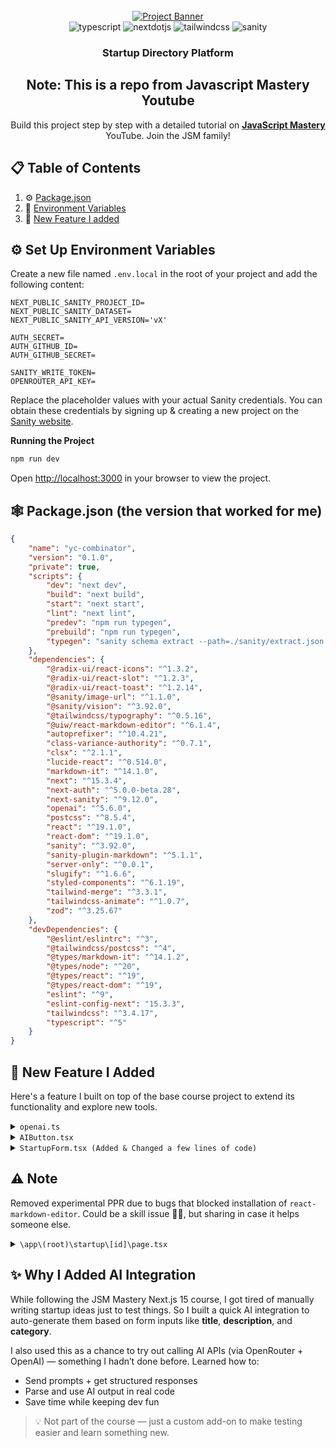 <div align="center">
  <br />
    <a href="https://youtu.be/Zq5fmkH0T78?feature=shared" target="_blank">
      <img src="https://github.com/user-attachments/assets/471e2baa-8781-43b8-aaed-62e313d03e99" alt="Project Banner">
    </a>
  <br />

  <div>
    <img src="https://img.shields.io/badge/-Typescript-black?style=for-the-badge&logoColor=white&logo=react&color=3178C6" alt="typescript" />
    <img src="https://img.shields.io/badge/-Next_JS-black?style=for-the-badge&logoColor=white&logo=nextdotjs&color=000000" alt="nextdotjs" />
    <img src="https://img.shields.io/badge/-Tailwind_CSS-black?style=for-the-badge&logoColor=white&logo=tailwindcss&color=06B6D4" alt="tailwindcss" />
    <img src="https://img.shields.io/badge/-Sanity-black?style=for-the-badge&logoColor=white&logo=sanity&color=F03E2F" alt="sanity" />

  </div>

<h3 align="center">Startup Directory Platform</h3>

## Note: <a name="table">This is a repo from Javascript Mastery Youtube</a>

   <div align="center">
     Build this project step by step with a detailed tutorial on <a href="https://www.youtube.com/@javascriptmastery/videos" target="_blank"><b>JavaScript Mastery</b></a> YouTube. Join the JSM family!
    </div>
</div>

## 📋 <a name="table">Table of Contents</a>

1. ⚙️ [Package.json](#package)
2. 🤸 [Environment Variables](#variables)
3. 🤖 [New Feature I added](#new_features)

## <a name="variables">⚙️ Set Up Environment Variables</a>

Create a new file named `.env.local` in the root of your project and add the following content:

```env
NEXT_PUBLIC_SANITY_PROJECT_ID=
NEXT_PUBLIC_SANITY_DATASET=
NEXT_PUBLIC_SANITY_API_VERSION='vX'

AUTH_SECRET=
AUTH_GITHUB_ID=
AUTH_GITHUB_SECRET=

SANITY_WRITE_TOKEN=
OPENROUTER_API_KEY=
```

Replace the placeholder values with your actual Sanity credentials. You can obtain these credentials by signing up &
creating a new project on the [Sanity website](https://www.sanity.io/).

**Running the Project**

```bash
npm run dev
```

Open [http://localhost:3000](http://localhost:3000) in your browser to view the project.

## <a name="package">🕸️ Package.json (the version that worked for me)</a>

```json
{
	"name": "yc-combinator",
	"version": "0.1.0",
	"private": true,
	"scripts": {
		"dev": "next dev",
		"build": "next build",
		"start": "next start",
		"lint": "next lint",
		"predev": "npm run typegen",
		"prebuild": "npm run typegen",
		"typegen": "sanity schema extract --path=./sanity/extract.json && sanity typegen generate"
	},
	"dependencies": {
		"@radix-ui/react-icons": "^1.3.2",
		"@radix-ui/react-slot": "^1.2.3",
		"@radix-ui/react-toast": "^1.2.14",
		"@sanity/image-url": "^1.1.0",
		"@sanity/vision": "^3.92.0",
		"@tailwindcss/typography": "^0.5.16",
		"@uiw/react-markdown-editor": "^6.1.4",
		"autoprefixer": "^10.4.21",
		"class-variance-authority": "^0.7.1",
		"clsx": "^2.1.1",
		"lucide-react": "^0.514.0",
		"markdown-it": "^14.1.0",
		"next": "^15.3.4",
		"next-auth": "^5.0.0-beta.28",
		"next-sanity": "^9.12.0",
		"openai": "^5.6.0",
		"postcss": "^8.5.4",
		"react": "^19.1.0",
		"react-dom": "^19.1.0",
		"sanity": "^3.92.0",
		"sanity-plugin-markdown": "^5.1.1",
		"server-only": "^0.0.1",
		"slugify": "^1.6.6",
		"styled-components": "^6.1.19",
		"tailwind-merge": "^3.3.1",
		"tailwindcss-animate": "^1.0.7",
		"zod": "^3.25.67"
	},
	"devDependencies": {
		"@eslint/eslintrc": "^3",
		"@tailwindcss/postcss": "^4",
		"@types/markdown-it": "^14.1.2",
		"@types/node": "^20",
		"@types/react": "^19",
		"@types/react-dom": "^19",
		"eslint": "^9",
		"eslint-config-next": "15.3.3",
		"tailwindcss": "^3.4.17",
		"typescript": "^5"
	}
}
```

## 🚀 <a name="new_features">New Feature I Added</a>

Here's a feature I built on top of the base course project to extend its functionality and explore new tools.

<details>
<summary><code>openai.ts</code></summary>

````typescript
"use server";

import OpenAI from "openai";

const openai_client = new OpenAI({
	apiKey: process.env.OPENROUTER_API_KEY!,
	baseURL: "https://openrouter.ai/api/v1",
	defaultHeaders: {
		"HTTP-Referer": "http://localhost:3000", // Change this to your actual deployed URL
	},
});

export const handleOpenAI = async (requirements: { title: string; description: string; category: string }) => {
	console.log("Asking AI...");

	const { title, description, category } = requirements;

	// Asks AI to generate based on Form Field Values if provide else generates its own Idea

	const response = await openai_client.chat.completions.create({
		model: "mistralai/mistral-small-3.2-24b-instruct:free", // lightweight, free
		messages: [
			{
				role: "system",
				content:
					"You are a creative writer that has an enormous amount of startup ideas in different categories (anything imaginable).",
			},
			{
				role: "user",
				content: getInstructions({ title, description, category }),
			},
		],
	});

	const aiMessage = response.choices[0]?.message?.content || "Error Generating AI reponse. Please Try again";

	// replace leading and ending ```
	const raw = aiMessage.replace(/```[a-z]*\n?|\n?```/g, "");

	// changes it into actual js object
	const validObject = eval(`(${raw})`);

	console.log("AI RESPONSE:", validObject);
	return validObject;
};

// Instructions for generating prompt

function getInstructions({ title, description, category }: { title: string; description: string; category: string }) {
	return `
		
	Return a JavaScript object that represents a startup pitch with the following fields and constraints:

	{
		title: string (3–100 characters) ${title ? `"grow your idea from this: ${title}"` : ""},
		description: string (20–500 characters. prefereed longer but still interesting version) ${description ? `"grow your idea from this: ${description}"` : ""},
		category: string (3–20 characters) ${category ? `"grow your idea from this: ${category}"` : ""},
		link: string (a valid image URL — ends in .jpg, .png, etc.) (provide an appropriately sized image from Pexels or other free image platforms like Unsplash, Pixabay, or search the web for a relevant photo that strongly matches and is consistent with the startup theme) (size: ideally looks good for any screen size),

		pitch: string (at least 10 characters but prefereed range = 400 - 800. — write this as a detailed and beautifully formatted pitch in **Markdown** and also pretty to look at (emojis can be included and are prefereed) and this string MUST be enclosed in backticks (\`) exactly like a JavaScript template literal) (You can make add details of how much support you think your pitch will have and how much growth is expected BUT strongly advised not to LIE)
	}

	If any "grow your idea from this" phrases are provided, make sure the entire startup idea — including title, description, category, and pitch — strongly matches and is consistent with that theme.


	Example format:
	{
	title: "EcoFarm",
	description: "An app that connects local organic farms directly with consumers...",
	category: "Sustainability",
	link: "https://example.com/image.png",
	pitch: \`## EcoFarm\nEcoFarm is a platform that...\`
	}

	return only valid JavaScript object — no explanation, no extra text, no formatting. The object should be syntactically valid JavaScript.


	`;
}
````

</details>

<details>
<summary><code>AIButton.tsx</code></summary>

```typescript
import { Loader2 } from "lucide-react";
import clsx from "clsx";
import { Button } from "./ui/button";

interface Props {
	isLoading: boolean;
	onClick: () => void;
}

export function LoadingIcon({ className }: { className?: string }) {
	return <Loader2 className={`mr-2 h-5 w-5 animate-spin ${className}`} aria-hidden="true" />;
}

export function AIButton({ isLoading, onClick }: Props) {
	return (
		<Button
			type="button"
			onClick={onClick}
			disabled={isLoading}
			className={clsx(
				"relative inline-flex items-center rounded-md",
				"bg-gradient-to-r from-purple-600 to-indigo-600",
				"py-5 pr-8 text-[20px]",
				isLoading ? "pl-5" : "px-8",
				"text-white font-semibold",
				"shadow-md hover:from-purple-700 hover:to-indigo-700",
				"focus:outline-none focus:ring-2 focus:ring-offset-2 focus:ring-indigo-500",
				"disabled:opacity-70 disabled:cursor-not-allowed",
				"transition-colors duration-200 ease-in-out"
			)}
		>
			{isLoading && <LoadingIcon />}
			Ask AI
		</Button>
	);
}
```

</details>

<details>
<summary><code>StartupForm.tsx (Added & Changed a few lines of code)</code></summary>

```typescript
"use client";

import { openai_client } from "../lib/openai";
import dynamic from "next/dynamic";
const MarkdownEditor = dynamic(
	() => import("@uiw/react-markdown-editor"),
	{ ssr: false } // disable server-side rendering
);
import React, { useState, useActionState } from "react";
import { Input } from "@/components/ui/input";
import { Textarea } from "@/components/ui/textarea";
import { Button } from "@/components/ui/button";
import { Send } from "lucide-react";
import { formSchema } from "@/lib/validation";
import { z } from "zod";
import { useToast } from "@/hooks/use-toast";
import { useRouter } from "next/navigation";
import { createPitch } from "@/lib/actions";
import { handleOpenAI } from "@/lib/openai";
import { AIButton, LoadingIcon } from "./AiButton";
import clsx from "clsx";

const initialFormData = {
	title: "",
	description: "",
	category: "",
	link: "",
};

const StartupForm = () => {
	const [errors, setErrors] = useState<Record<string, string>>({});
	const [pitch, setPitch] = useState("");
	const [formValues, setFormValues] = useState(initialFormData);
	const [isLoading, setIsLoading] = useState(false);
	const { toast } = useToast();
	const router = useRouter();

	const handleAI = async () => {
		setIsLoading(true);
		const { title, description, category, link, pitch } = await handleOpenAI({
			title: formValues.title,
			description: formValues.description,
			category: formValues.category,
		});
		setPitch(pitch);
		setFormValues({
			title,
			description,
			link,
			category,
		});
		setIsLoading(false);
	};

	const handleFormSubmit = async (prevState: any, formData: FormData) => {
		try {
			const formValues = {
				title: formData.get("title") as string,
				description: formData.get("description") as string,
				category: formData.get("category") as string,
				link: formData.get("link") as string,
				pitch,
			};

			console.log("image link:", formValues.link);

			await formSchema.parseAsync(formValues);
			console.log(formValues);

			const result = await createPitch(prevState, formData, pitch);

			if (result.status == "SUCCESS") {
				toast({
					title: "Success",
					description: "Your startup pitch has been created successfully",
				});

				router.push(`/startup/${result._id}`);
			}

			setFormValues(initialFormData);
			return result;
		} catch (error) {
			if (error instanceof z.ZodError) {
				const fieldErorrs = error.flatten().fieldErrors;

				setErrors(fieldErorrs as unknown as Record<string, string>);

				toast({
					title: "Error",
					description: "Please check your inputs and try again",
					variant: "destructive",
				});

				return { ...prevState, error: "Validation failed", status: "ERROR" };
			}

			toast({
				title: "Error",
				description: "An unexpected error has occurred",
				variant: "destructive",
			});

			return {
				...prevState,
				error: "An unexpected error has occurred",
				status: "ERROR",
			};
		}
	};

	const [state, formAction, isPending] = useActionState(handleFormSubmit, {
		error: "",
		status: "INITIAL",
	});

	const handleChange = (e) => {
		const { name, value } = e.target;
		setFormValues((prev) => ({
			...prev,
			[name]: value,
		}));
	};

	return (
		<form action={formAction} className="startup-form">
			<div>
				<label htmlFor="title" className="startup-form_label">
					Title
				</label>
				<Input
					id="title"
					name="title"
					className="startup-form_input"
					required
					placeholder="Startup Title"
					value={formValues.title}
					onChange={handleChange}
				/>
				{errors.title && <p className="startup-form_error">{errors.title}</p>}
			</div>

			<div>
				<label htmlFor="description" className="startup-form_label">
					Description
				</label>
				<Textarea
					id="description"
					name="description"
					className="startup-form_textarea"
					required
					placeholder="Startup Description"
					value={formValues.description}
					onChange={handleChange}
				/>
				{errors.description && <p className="startup-form_error">{errors.description}</p>}
			</div>

			<div>
				<label htmlFor="category" className="startup-form_label">
					Category
				</label>
				<Input
					id="category"
					name="category"
					className="startup-form_input"
					required
					placeholder="Startup Category (Tech, Health, Education...)"
					value={formValues.category}
					onChange={handleChange}
				/>
				{errors.category && <p className="startup-form_error">{errors.category}</p>}
			</div>

			<div>
				<label htmlFor="link" className="startup-form_label">
					Image URL
				</label>
				<Input
					id="link"
					name="link"
					className="startup-form_input"
					required
					placeholder="Startup Image URL"
					value={formValues.link}
					onChange={handleChange}
				/>
				{errors.link && <p className="startup-form_error">{errors.link}</p>}
			</div>

			<div data-color-mode="light">
				<label htmlFor="pitch" className="startup-from_label">
					Pitch
				</label>

				<MarkdownEditor
					value={pitch}
					onChange={(value) => setPitch(value as string)}
					id="pitch"
					height="300px"
					style={{ borderRadius: 20, overflow: "hidden" }}
					placeholder="Briefly describe your idea and what problem it solves"
				/>

				{errors.pitch && <p className="startup-form_error">{errors.pitch}</p>}
			</div>

			<div className="flex flex-wrap items-center justify-end gap-4 p-4 bg-gray-50 rounded-lg shadow-sm">
				<Button disabled={isPending} type="submit" className="startup-form_btn">
					{isPending && (
						<span className="mr-4 -ml-3 flex-shrink-0">
							<LoadingIcon className="!h-8 !w-8" />
						</span>
					)}
					{isPending ? "Submitting..." : "Submit Your Pitch"}
					<Send className="size-6 ml-2" />
				</Button>
				<AIButton onClick={handleAI} isLoading={isLoading}></AIButton>
			</div>
		</form>
	);
};

export default StartupForm;
```

</details>

## ⚠️ Note

Removed experimental PPR due to bugs that blocked installation of `react-markdown-editor`. Could be a skill issue 🤷‍♂️, but sharing in case it helps someone else.

<details>
<summary><code>\app\(root)\startup\[id]\page.tsx</code>
</summary>

```typescript
import { client } from "@/sanity/lib/client";
import { STARTUP_BY_ID_QUERY } from "@/sanity/lib/queries";
import { notFound } from "next/navigation";
import React, { Suspense } from "react";
import { formatDate } from "@/lib/utils";
import Link from "next/link";
import Image from "next/image";
import markdownit from "markdown-it";
import { Skeleton } from "@/components/ui/skeleton";
import View from "@/components/view";

const md = markdownit();

const Page = async ({ params }: { params: Promise<{ id: string }> }) => {
	const id = (await params).id;
	console.log({ id });

	const post = await client.fetch(STARTUP_BY_ID_QUERY, { id });

	if (!post) return notFound();

	const parsedContent = md.render(post?.pitch || " ");

	return (
		<>
			<section className="pink_container !min-h-[230px] ">
				<p className="tag">{formatDate(post?._createdAt)}</p>

				<h1 className="heading">{post.title}</h1>
				<p className="sub-heading !max-w-5xl">{post.description}</p>
			</section>
			<section className="section_container">
				<img src={post.image} alt="thumbnail" className="w-full h-auto rounded-xl"></img>

				<div className="space-y-5 mt-10 max-w-4xl mx-auto">
					<div className="flex-between gap-5">
						<Link href={`/user/${post.author?._id}`} className="flex gap-2 items-center mb-3">
							<Image
								src={post.author?.image}
								alt="avatar"
								className="rounded-full drop-shadow-lg"
								width={64}
								height={64}
							></Image>

							<div>
								<p className="text-20-medium">{post?.author?.name}</p>
								<p className="text-16-medium !text-black-300">@{post?.author?.username}</p>
							</div>
						</Link>
						<p className="category-tag">{post.category}</p>
					</div>

					<h3 className="text-30-bold">Pitch Details</h3>
					{parsedContent ? (
						<article className="prose" dangerouslySetInnerHTML={{ __html: parsedContent }}></article>
					) : (
						<p className="no-result">No details provided</p>
					)}
				</div>

				<hr className="divider" />
				{/* TO DO: EDITOR SELECTED STARTUPS*/}
				<Suspense fallback={<Skeleton></Skeleton>}>
					<View id={id}></View>
				</Suspense>
			</section>
		</>
	);
};

export default Page;

```

</details>

## ✨ Why I Added AI Integration

While following the JSM Mastery Next.js 15 course, I got tired of manually writing startup ideas just to test things. So I built a quick AI integration to auto-generate them based on form inputs like **title**, **description**, and **category**.

I also used this as a chance to try out calling AI APIs (via OpenRouter + OpenAI) — something I hadn’t done before. Learned how to:

- Send prompts + get structured responses
- Parse and use AI output in real code
- Save time while keeping dev fun

> 💡 Not part of the course — just a custom add-on to make testing easier and learn something new.

